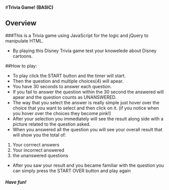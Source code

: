 #**Trivia Game! (BASIC)**
## Overview
###This is a Trivia game using JavaScript for the logic and jQuery to manipulate HTML.
- By playing this Disney Trivia game test your knowelede about Disney cartoons.

##How to play:
- To play click the START button and the timer will start.
- Then the question and multiple choices(4) will apear. 
- You have 30 seconds to answer each question.
- If you fail to answer the question within the 30 second the answered will apear and the question counts as UNANSWERED.
- The way that you select the answer is really simple just hover over the choice that you want to select and then click on it. (if you notice when you hover over the choices they become pink!)
- After your selection you immediately will see the result along side with a picture related to the question asked.
- When you answered all the question you will see your overall result that will show you the total of: 
1. Your corrrect answers
2. Your incorrect answered
3. the unanswered questions
- After you saw your result and you became familiar with the question you can simply press the START OVER button and play again
##### Have fun!

